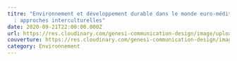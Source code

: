 ```yaml
---
titre: "Environnement et développement durable dans le monde euro-méditerranéen
  : approches interculturelles"
date: 2020-09-21T22:00:00.000Z
url: https://res.cloudinary.com/genesi-communication-design/image/upload/v1606746709/ihei/PDF/IHEI_ENVIRONNEMENT_fatopc.pdf
couverture: https://res.cloudinary.com/genesi-communication-design/image/upload/v1606836764/ihei/couvertures/environnement_agh8kz.jpg
category: Environnement
---
```

